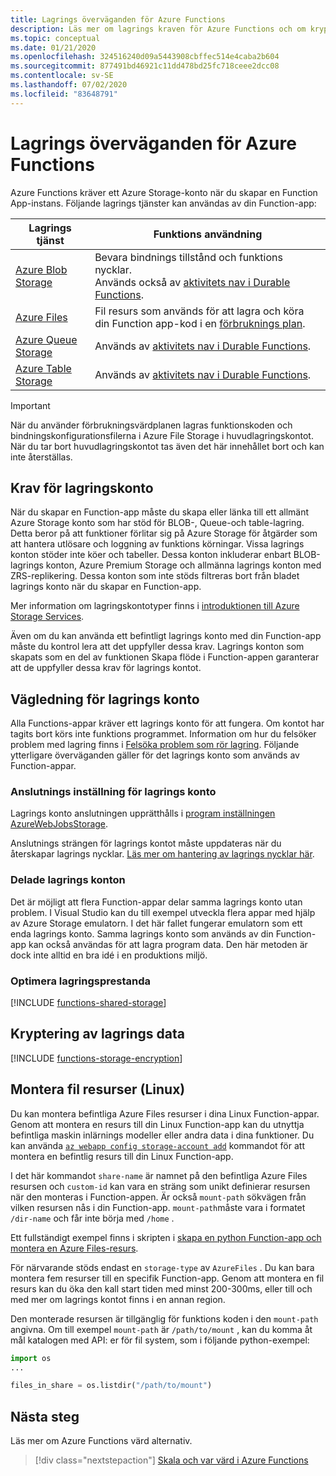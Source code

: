 ```yaml
---
title: Lagrings överväganden för Azure Functions
description: Läs mer om lagrings kraven för Azure Functions och om kryptering av lagrade data.
ms.topic: conceptual
ms.date: 01/21/2020
ms.openlocfilehash: 324516240d09a5443908cbffec514e4caba2b604
ms.sourcegitcommit: 877491bd46921c11dd478bd25fc718ceee2dcc08
ms.contentlocale: sv-SE
ms.lasthandoff: 07/02/2020
ms.locfileid: "83648791"
---
```

# <a name="storage-considerations-for-azure-functions"></a>Lagrings överväganden för Azure Functions

Azure Functions kräver ett Azure Storage-konto när du skapar en Function App-instans. Följande lagrings tjänster kan användas av din Function-app:


|Lagrings tjänst  | Funktions användning  |
|---------|---------|
| [Azure Blob Storage](../storage/blobs/storage-blobs-introduction.md)     | Bevara bindnings tillstånd och funktions nycklar.  <br/>Används också av [aktivitets nav i Durable Functions](durable/durable-functions-task-hubs.md). |
| [Azure Files](../storage/files/storage-files-introduction.md)  | Fil resurs som används för att lagra och köra din Function app-kod i en [förbruknings plan](functions-scale.md#consumption-plan). |
| [Azure Queue Storage](../storage/queues/storage-queues-introduction.md)     | Används av [aktivitets nav i Durable Functions](durable/durable-functions-task-hubs.md).   |
| [Azure Table Storage](../storage/tables/table-storage-overview.md)  |  Används av [aktivitets nav i Durable Functions](durable/durable-functions-task-hubs.md).       |

> [!IMPORTANT]
> När du använder förbrukningsvärdplanen lagras funktionskoden och bindningskonfigurationsfilerna i Azure File Storage i huvudlagringskontot. När du tar bort huvudlagringskontot tas även det här innehållet bort och kan inte återställas.

## <a name="storage-account-requirements"></a>Krav för lagringskonto

När du skapar en Function-app måste du skapa eller länka till ett allmänt Azure Storage konto som har stöd för BLOB-, Queue-och table-lagring. Detta beror på att funktioner förlitar sig på Azure Storage för åtgärder som att hantera utlösare och loggning av funktions körningar. Vissa lagrings konton stöder inte köer och tabeller. Dessa konton inkluderar enbart BLOB-lagrings konton, Azure Premium Storage och allmänna lagrings konton med ZRS-replikering. Dessa konton som inte stöds filtreras bort från bladet lagrings konto när du skapar en Function-app.

Mer information om lagringskontotyper finns i [introduktionen till Azure Storage Services](../storage/common/storage-introduction.md#core-storage-services). 

Även om du kan använda ett befintligt lagrings konto med din Function-app måste du kontrol lera att det uppfyller dessa krav. Lagrings konton som skapats som en del av funktionen Skapa flöde i Function-appen garanterar att de uppfyller dessa krav för lagrings kontot.  

## <a name="storage-account-guidance"></a>Vägledning för lagrings konto

Alla Functions-appar kräver ett lagrings konto för att fungera. Om kontot har tagits bort körs inte funktions programmet. Information om hur du felsöker problem med lagring finns i [Felsöka problem som rör lagring](functions-recover-storage-account.md). Följande ytterligare överväganden gäller för det lagrings konto som används av Function-appar.

### <a name="storage-account-connection-setting"></a>Anslutnings inställning för lagrings konto

Lagrings konto anslutningen upprätthålls i [program inställningen AzureWebJobsStorage](./functions-app-settings.md#azurewebjobsstorage). 

Anslutnings strängen för lagrings kontot måste uppdateras när du återskapar lagrings nycklar. [Läs mer om hantering av lagrings nycklar här](https://docs.microsoft.com/azure/storage/common/storage-create-storage-account).

### <a name="shared-storage-accounts"></a>Delade lagrings konton

Det är möjligt att flera Function-appar delar samma lagrings konto utan problem. I Visual Studio kan du till exempel utveckla flera appar med hjälp av Azure Storage emulatorn. I det här fallet fungerar emulatorn som ett enda lagrings konto. Samma lagrings konto som används av din Function-app kan också användas för att lagra program data. Den här metoden är dock inte alltid en bra idé i en produktions miljö.

### <a name="optimize-storage-performance"></a>Optimera lagringsprestanda

[!INCLUDE [functions-shared-storage](../../includes/functions-shared-storage.md)]

## <a name="storage-data-encryption"></a>Kryptering av lagrings data

[!INCLUDE [functions-storage-encryption](../../includes/functions-storage-encryption.md)]

## <a name="mount-file-shares-linux"></a>Montera fil resurser (Linux)

Du kan montera befintliga Azure Files resurser i dina Linux Function-appar. Genom att montera en resurs till din Linux Function-app kan du utnyttja befintliga maskin inlärnings modeller eller andra data i dina funktioner. Du kan använda [`az webapp config storage-account add`](/cli/azure/webapp/config/storage-account#az-webapp-config-storage-account-add) kommandot för att montera en befintlig resurs till din Linux Function-app. 

I det här kommandot `share-name` är namnet på den befintliga Azure Files resursen och `custom-id` kan vara en sträng som unikt definierar resursen när den monteras i Function-appen. Är också `mount-path` sökvägen från vilken resursen nås i din Function-app. `mount-path`måste vara i formatet `/dir-name` och får inte börja med `/home` .

Ett fullständigt exempel finns i skripten i [skapa en python Function-app och montera en Azure Files-resurs](scripts/functions-cli-mount-files-storage-linux.md). 

För närvarande stöds endast en `storage-type` av `AzureFiles` . Du kan bara montera fem resurser till en specifik Function-app. Genom att montera en fil resurs kan du öka den kall start tiden med minst 200-300ms, eller till och med mer om lagrings kontot finns i en annan region.

Den monterade resursen är tillgänglig för funktions koden i den `mount-path` angivna. Om till exempel `mount-path` är `/path/to/mount` , kan du komma åt mål katalogen med API: er för fil system, som i följande python-exempel:

```python
import os
...

files_in_share = os.listdir("/path/to/mount")
```

## <a name="next-steps"></a>Nästa steg

Läs mer om Azure Functions värd alternativ.

> [!div class="nextstepaction"]
> [Skala och var värd i Azure Functions](functions-scale.md)


